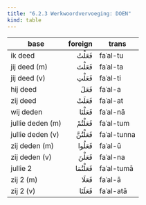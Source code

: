 ```yaml
---
title: "6.2.3 Werkwoordvervoeging: DOEN"
kind: table
---
```


base | foreign | trans
---- | ------: | -----
ik deed | فَعَلْتُ | faʿal-tu
jij deed (m) | فَعَلْتَ | faʿal-ta
jij deed (v) | فَعَلْتِ | faʿal-ti
hij deed | فَعَلَ | faʿal-a
zij deed | فَعَلَتْ | faʿal-at
wij deden | فَعَلْنَا | faʿal-nā
jullie deden (m) | فَعَلْتُمْ | faʿal-tum
jullie deden (v) | فَعَلْتُنَّ | faʿal-tunna
zij deden (m) | فَعَلُوا | faʿal-ū
zij deden (v) | فَعَلْنَ | faʿal-na
jullie 2 | فَعَلْتُمَا | faʿal-tumā
zij 2 (m) | فَعَلَا | faʿal-ā
zij 2 (v) | فَعَلَتَا | faʿal-atā
